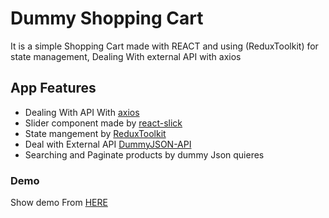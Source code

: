 # Dummy Shopping Cart
It is a simple Shopping Cart made with REACT and using (ReduxToolkit) for state management, Dealing With external API with axios
 
## App Features
 - Dealing With API With [axios](https://www.npmjs.com/package/react-slick)
 - Slider component made by [react-slick](https://www.npmjs.com/package/react-slick)
 - State mangement by [ReduxToolkit](https://redux-toolkit.js.org/introduction/getting-started)
 - Deal with External API [DummyJSON-API](https://dummyjson.com/)
 - Searching and Paginate products by dummy Json quieres

### Demo
 Show demo From [HERE](https://dummytoolkit.netlify.app/)
